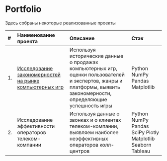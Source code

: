 # Portfolio

Здесь собраны некоторые реализованные проекты

| #  |    Наименование проекта     |            Описание            |      Стэк      |
|:--|    :--------------------   |        :----------------     |    :-------  |
| 1. | [Исследование закономерностей на рынке компьютерных игр](https://github.com/shchaeva/Portfolio/blob/main/shchaeva_elena_sborniy_project_1.ipynb) | Используя исторические данные о продажах компьютерных игр, оценки пользователей и экспертов, жанры и платформы, выявить закономерности, определяющие успешность игры | Python NumPy Pandas Matplotlib |
| 2. | Исследование эффективности операторов телеком-компании | Используя данные о звонках и о клиентах телеком-компании, выявляем наиболее неэффективных операторов колл-центров | Python NumPy Pandas SciPy Plotly Matplotlib Seaborn Tableau |



